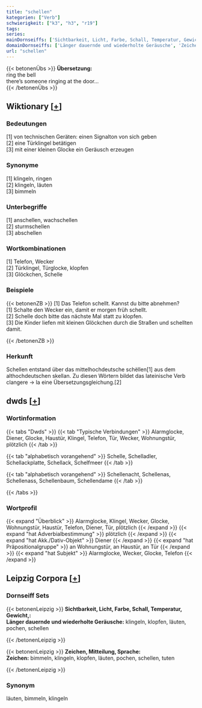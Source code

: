 ```yaml
---
title: "schellen"
kategorien: ["Verb"]
schwierigkeit: ["k3", "h3", "r19"]
tags:
series:
mainDornseiffs: ['Sichtbarkeit, Licht, Farbe, Schall, Temperatur, Gewicht,', 'Zeichen, Mitteilung, Sprache']
domainDornseiffs: ['Länger dauernde und wiederholte Geräusche', 'Zeichen']
url: "schellen"
---
```


{{< betonenÜbs >}}
**Übersetzung:**  
ring the bell  
there’s someone ringing at the door...  
{{< /betonenÜbs >}}

## Wiktionary [[+](https://de.wiktionary.org/wiki/schellen)]

### Bedeutungen
[1] von technischen Geräten: einen Signalton von sich geben  
[2] eine Türklingel betätigen  
[3] mit einer kleinen Glocke ein Geräusch erzeugen  

### Synonyme
[1] klingeln, ringen  
[2] klingeln, läuten  
[3] bimmeln  

### Unterbegriffe
[1] anschellen, wachschellen  
[2] sturmschellen  
[3] abschellen  

### Wortkombinationen
[1] Telefon, Wecker  
[2] Türklingel, Türglocke, klopfen  
[3] Glöckchen, Schelle  

### Beispiele
{{< betonenZB >}}
[1] Das Telefon schellt. Kannst du bitte abnehmen?  
[1] Schalte den Wecker ein, damit er morgen früh schellt.  
[2] Schelle doch bitte das nächste Mal statt zu klopfen.  
[3] Die Kinder liefen mit kleinen Glöckchen durch die Straßen und schellten damit.  

{{< /betonenZB >}}
### Herkunft
Schellen entstand über das mittelhochdeutsche schëllen[1] aus dem althochdeutschen skellan. Zu diesen Wörtern bildet das lateinische Verb clangere → la eine Übersetzungsgleichung.[2]  



## dwds [[+](https://www.dwds.de/wb/schellen)]

### Wortinformation
{{< tabs "Dwds" >}}
{{< tab "Typische Verbindungen" >}}
Alarmglocke, Diener, Glocke, Haustür, Klingel, Telefon, Tür, Wecker, Wohnungstür, plötzlich
{{< /tab >}}

{{< tab "alphabetisch vorangehend" >}}
Schelle, Schelladler, Schellackplatte, Schellack, Schelfmeer
{{< /tab >}}

{{< tab "alphabetisch vorangehend" >}}
Schellenacht, Schellenas, Schellenass, Schellenbaum, Schellendame
{{< /tab >}}

{{< /tabs >}}

### Wortprofil
{{< expand "Überblick" >}} Alarmglocke, Klingel, Wecker, Glocke, Wohnungstür, Haustür, Telefon, Diener, Tür, plötzlich {{< /expand >}}
{{< expand "hat Adverbialbestimmung" >}} plötzlich {{< /expand >}}
{{< expand "hat Akk./Dativ-Objekt" >}} Diener {{< /expand >}}
{{< expand "hat Präpositionalgruppe" >}} an Wohnungstür, an Haustür, an Tür {{< /expand >}}
{{< expand "hat Subjekt" >}} Alarmglocke, Wecker, Glocke, Telefon {{< /expand >}}

## Leipzig Corpora [[+](https://corpora.uni-leipzig.de/en/res?word=schellen&corpusId=deu_newscrawl-public_2018)]

### Dornseiff Sets
{{< betonenLeipzig >}}
**Sichtbarkeit, Licht, Farbe, Schall, Temperatur, Gewicht,:**  
**Länger dauernde und wiederholte Geräusche:** klingeln, klopfen, läuten, pochen, schellen  

{{< /betonenLeipzig >}}


{{< betonenLeipzig >}}
**Zeichen, Mitteilung, Sprache:**  
**Zeichen:** bimmeln, klingeln, klopfen, läuten, pochen, schellen, tuten  

{{< /betonenLeipzig >}}

### Synonym
läuten, bimmeln, klingeln

